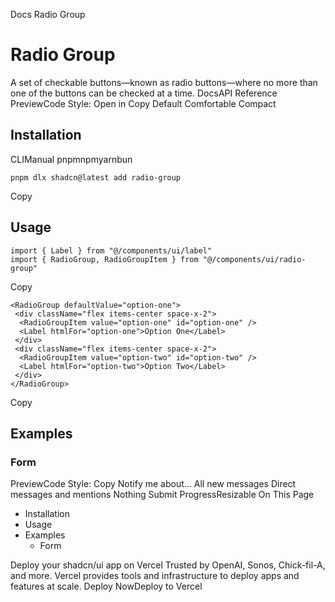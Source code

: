Docs
Radio Group
# Radio Group
A set of checkable buttons—known as radio buttons—where no more than one of the buttons can be checked at a time.
DocsAPI Reference
PreviewCode
Style: 
Open in Copy
Default
Comfortable
Compact
## Installation
CLIManual
pnpmnpmyarnbun
```
pnpm dlx shadcn@latest add radio-group

```

Copy
## Usage
```
import { Label } from "@/components/ui/label"
import { RadioGroup, RadioGroupItem } from "@/components/ui/radio-group"
```
Copy
```
<RadioGroup defaultValue="option-one">
 <div className="flex items-center space-x-2">
  <RadioGroupItem value="option-one" id="option-one" />
  <Label htmlFor="option-one">Option One</Label>
 </div>
 <div className="flex items-center space-x-2">
  <RadioGroupItem value="option-two" id="option-two" />
  <Label htmlFor="option-two">Option Two</Label>
 </div>
</RadioGroup>
```
Copy
## Examples
### Form
PreviewCode
Style: 
Copy
Notify me about...
All new messages
Direct messages and mentions
Nothing
Submit
ProgressResizable
On This Page
  * Installation
  * Usage
  * Examples
    * Form


Deploy your shadcn/ui app on Vercel
Trusted by OpenAI, Sonos, Chick-fil-A, and more.
Vercel provides tools and infrastructure to deploy apps and features at scale.
Deploy NowDeploy to Vercel
